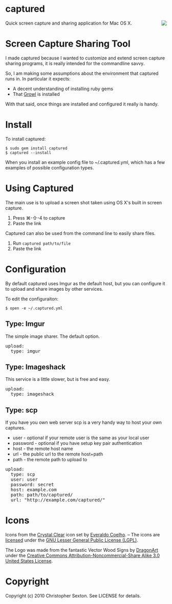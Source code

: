 captured
========

<img src="http://github.com/csexton/captured/raw/master/resources/captured.png" align="right" />

Quick screen capture and sharing application for Mac OS X.

Screen Capture Sharing Tool
===========================

I made captured because I wanted to customize and extend screen capture sharing programs, it is really intended for the commandline savvy.

So, I am making some assumptions about the environment that captured runs in. In particular it expects:

 * A decent understanding of installing ruby gems
 * That [Growl](http://growl.info/) is installed

With that said, once things are installed and configured it really is handy.

Install
=======

To install captured:

    $ sudo gem install captured
    $ captured --install

When you install an example config file to ~/.captured.yml, which has a few examples of possible configuration types.

Using Captured
==============

The main use is to upload a screen shot taken using OS X's built in screen capture.

 1. Press ⌘-⇧-4 to capture
 2. Paste the link

Captured can also be used from the command line to easily share files.

 1. Run `captured path/to/file`
 2. Paste the link

Configuration
=============

By default captured uses Imgur as the default host, but you can configure it to upload and share images by other services.

To edit the configuraiton:

    $ open -e ~/.captured.yml

Type: Imgur
-----------
The simple image sharer. The default option.

<pre>
upload:
  type: imgur
</pre>

Type: Imageshack
----------------
This service is a little slower, but is free and easy.

<pre>
upload:
  type: imageshack
</pre>


Type: scp
---------

If you have you own web server scp is a very handy way to host your own captures.

 * user - optional if your remote user is the same as your local user
 * password - optional if you have setup key pair authentication
 * host - the remote host name
 * url - the public url to the remote host+path
 * path - the remote path to upload to

<pre>
upload:
  type: scp
  user: user
  password: secret
  host: example.com
  path: path/to/captured/
  url: "http://example.com/captured/"
</pre>

Icons
=====

Icons from the [Crystal Clear](http://www.everaldo.com/crystal/) icon set by [Everaldo Coelho](http://en.wikipedia.org/wiki/Everaldo_Coelho). – The icons are [licensed](http://www.everaldo.com/crystal/?action=license) under the [GNU Lesser General Public License (LGPL)](http://en.wikipedia.org/wiki/GNU_Lesser_General_Public_License).

The Logo was made from the fantastic Vector Wood Signs by [DragonArt](http://dragonartz.wordpress.com) under the [Creative Commons Attribution-Noncommercial-Share Alike 3.0 United States License](http://creativecommons.org/licenses/by-nc-sa/3.0/us/).

Copyright
=========

Copyright (c) 2010 Christopher Sexton. See LICENSE for details.
